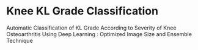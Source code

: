 # Knee KL Grade Classification
Automatic Classification of KL Grade According to Severity of Knee Osteoarthritis Using Deep Learning : Optimized Image Size and Ensemble Technique
